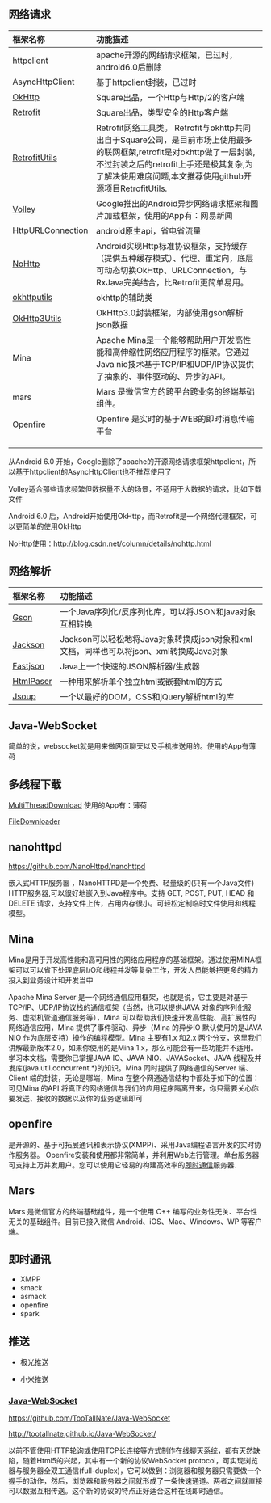 ## **网络请求**

| 框架名称                                     | 功能描述                                     |
| :--------------------------------------- | :--------------------------------------- |
| httpclient                               | apache开源的网络请求框架，已过时，android6.0后删除        |
| AsyncHttpClient                          | 基于httpclient封装，已过时                       |
| [OkHttp](https://github.com/square/okhttp) | Square出品，一个Http与Http/2的客户端               |
| [Retrofit](https://github.com/square/retrofit) | Square出品，类型安全的Http客户端                    |
| [RetrofitUtils](https://github.com/open-android/RetrofitUtils) | Retrofit网络工具类。 Retrofit与okhttp共同出自于Square公司，是目前市场上使用最多的联网框架,retrofit是对okhttp做了一层封装,不过封装之后的retrofit上手还是极其复杂,为了解决使用难度问题,本文推荐使用github开源项目RetrofitUtils. |
| [Volley](https://android.googlesource.com/platform/frameworks/volley) | Google推出的Android异步网络请求框架和图片加载框架，使用的App有：网易新闻 |
| HttpURLConnection                        | android原生api，省电省流量                       |
| [NoHttp](https://github.com/yanzhenjie/NoHttp) | Android实现Http标准协议框架，支持缓存（提供五种缓存模式）、代理、重定向，底层可动态切换OkHttp、URLConnection，与RxJava完美结合，比Retrofit更简单易用。 |
| [okhttputils](https://github.com/hongyangAndroid/okhttputils) | okhttp的辅助类                               |
| [OkHttp3Utils](https://github.com/open-android/OkHttp3Utils) | OkHttp3.0封装框架，内部使用gson解析json数据           |
| Mina                                     | Apache Mina是一个能够帮助用户开发高性能和高伸缩性网络应用程序的框架。它通过Java nio技术基于TCP/IP和UDP/IP协议提供了抽象的、事件驱动的、异步的API。 |
| mars                                     | Mars 是微信官方的跨平台跨业务的终端基础组件。                |
| Openfire                                 | Openfire 是实时的基于WEB的即时消息传输平台              |
|                                          |                                          |
|                                          |                                          |
|                                          |                                          |

从Android 6.0 开始，Google删除了apache的开源网络请求框架httpclient，所以基于httpclient的AsyncHttpClient也不推荐使用了

Volley适合那些请求频繁但数据量不大的场景，不适用于大数据的请求，比如下载文件

Android 6.0 后，Android开始使用OkHttp，而Retrofit是一个网络代理框架，可以更简单的使用OkHttp

NoHttp使用：http://blog.csdn.net/column/details/nohttp.html

## **网络解析**

| 框架名称                                     | 功能描述                                     |
| :--------------------------------------- | :--------------------------------------- |
| [Gson](https://github.com/google/gson)   | 一个Java序列化/反序列化库，可以将JSON和java对象互相转换       |
| [Jackson](https://github.com/codehaus/jackson) | Jackson可以轻松地将Java对象转换成json对象和xml文档，同样也可以将json、xml转换成Java对象 |
| [Fastjson](https://github.com/alibaba/fastjson) | Java上一个快速的JSON解析器/生成器                    |
| [HtmlPaser](https://sourceforge.net/projects/htmlparser/) | 一种用来解析单个独立html或嵌套html的方式                 |
| [Jsoup](https://github.com/jhy/jsoup)    | 一个以最好的DOM，CSS和jQuery解析html的库             |

## Java-WebSocket

简单的说，websocket就是用来做网页聊天以及手机推送用的。使用的App有薄荷

## 多线程下载

[MultiThreadDownload](https://github.com/Aspsine/MultiThreadDownload) 使用的App有：薄荷

[FileDownloader](https://github.com/lingochamp/FileDownloader)

## nanohttpd

https://github.com/NanoHttpd/nanohttpd

嵌入式HTTP服务器 ，NanoHTTPD是一个免费、轻量级的(只有一个Java文件) HTTP服务器,可以很好地嵌入到Java程序中。支持 GET, POST, PUT, HEAD 和 DELETE 请求，支持文件上传，占用内存很小。可轻松定制临时文件使用和线程模型。

## Mina

Mina是用于开发高性能和高可用性的网络应用程序的基础框架。通过使用MINA框架可以可以省下处理底层I/O和线程并发等复杂工作，开发人员能够把更多的精力投入到业务设计和开发当中

Apache Mina Server 是一个网络通信应用框架，也就是说，它主要是对基于TCP/IP、UDP/IP协议栈的通信框架（当然，也可以提供JAVA 对象的序列化服务、虚拟机管道通信服务等），Mina 可以帮助我们快速开发高性能、高扩展性的网络通信应用，Mina 提供了事件驱动、异步（Mina 的异步IO 默认使用的是JAVA NIO 作为底层支持）操作的编程模型。Mina 主要有1.x 和2.x 两个分支，这里我们讲解最新版本2.0，如果你使用的是Mina 1.x，那么可能会有一些功能并不适用。学习本文档，需要你已掌握JAVA IO、JAVA NIO、JAVASocket、JAVA 线程及并发库(java.util.concurrent.*)的知识。Mina 同时提供了网络通信的Server 端、Client 端的封装，无论是哪端，Mina 在整个网通通信结构中都处于如下的位置：可见Mina 的API 将真正的网络通信与我们的应用程序隔离开来，你只需要关心你要发送、接收的数据以及你的业务逻辑即可

## openfire

是开源的、基于可拓展通讯和表示协议(XMPP)、采用Java编程语言开发的实时协作服务器。 Openfire安装和使用都非常简单，并利用Web进行管理。单台服务器可支持上万并发用户。您可以使用它轻易的构建高效率的[即时通信](http://baike.baidu.com/item/%E5%8D%B3%E6%97%B6%E9%80%9A%E4%BF%A1)服务器.

## Mars 

Mars 是微信官方的终端基础组件，是一个使用 C++ 编写的业务性无关、平台性无关的基础组件。目前已接入微信 Android、iOS、Mac、Windows、WP 等客户端。

## 即时通讯

- XMPP
- smack
- asmack
- openfire
- spark

## 推送

- 极光推送

- 小米推送

### [Java-WebSocket](https://github.com/TooTallNate/Java-WebSocket)

https://github.com/TooTallNate/Java-WebSocket

http://tootallnate.github.io/Java-WebSocket/

以前不管使用HTTP轮询或使用TCP长连接等方式制作在线聊天系统，都有天然缺陷，随着Html5的兴起，其中有一个新的协议WebSocket protocol，可实现浏览器与服务器全双工通信(full-duplex)，它可以做到：浏览器和服务器只需要做一个握手的动作，然后，浏览器和服务器之间就形成了一条快速通道。两者之间就直接可以数据互相传送。这个新的协议的特点正好适合这种在线即时通信。

